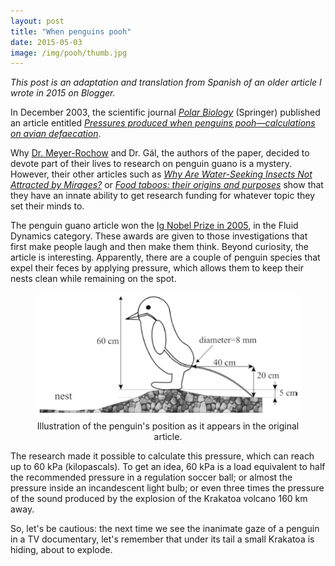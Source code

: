 ```yaml
---
layout: post
title: "When penguins pooh"
date: 2015-05-03
image: /img/pooh/thumb.jpg
---
```

_This post is an adaptation and translation from Spanish of an older article I wrote in 2015 on Blogger._

In December 2003, the scientific journal [_Polar Biology_](https://www.springer.com/journal/300) (Springer) published an article entitled [_Pressures produced when penguins pooh—calculations on avian
defaecation_](http://iposeogsekk.com/penguano.pdf).

Why [Dr. Meyer-Rochow](http://www.meyer-rochow.com/index1.htm) and Dr. Gál, the authors of the paper, decided to devote part of their lives to research on penguin guano is a mystery. However, their other articles such as [_Why Are Water-Seeking Insects Not Attracted
by Mirages?_](https://arago.elte.hu/sites/default/files/MiragePol_NAWI.pdf) or [_Food taboos: their origins and purposes_](https://ethnobiomed.biomedcentral.com/articles/10.1186/1746-4269-5-18) show that they have an innate ability to get research funding for whatever topic they set their minds to.

The penguin guano article won the [Ig Nobel Prize in 2005](https://www.improbable.com/ig-about/winners/#ig2005), in the Fluid Dynamics category. These awards are given to those investigations that first make people laugh and then make them think. Beyond curiosity, the article is interesting. Apparently, there are a couple of penguin species that expel their feces by applying pressure, which allows them to keep their nests clean while remaining on the spot.

<center>
<figure>
  <img src="/img/pooh/penguin-pooh.png" alt="penguin poohing">
  <figcaption>Illustration of the penguin's position as it appears in the original article.</figcaption>
</figure>
</center>

The research made it possible to calculate this pressure, which can reach up to 60 kPa (kilopascals). To get an idea, 60 kPa is a load equivalent to half the recommended pressure in a regulation soccer ball; or almost the pressure inside an incandescent light bulb; or even three times the pressure of the sound produced by the explosion of the Krakatoa volcano 160 km away.

So, let's be cautious: the next time we see the inanimate gaze of a penguin in a TV documentary, let's remember that under its tail a small Krakatoa is hiding, about to explode.